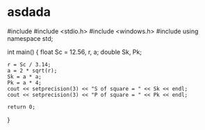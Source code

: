 # asdada

#include <iostream>
#include <stdio.h>
#include <windows.h>
#include <iomanip>
using namespace std;

int main()
{
    float Sc = 12.56, r, a;
    double Sk, Pk;
    
    r = Sc / 3.14;
    a = 2 * sqrt(r);
    Sk = a * a;
    Pk = a * 4;
    cout << setprecision(3) << "S of square = " << Sk << endl;
    cout << setprecision(3) << "P of square = " << Pk << endl;
    
    return 0;
}
